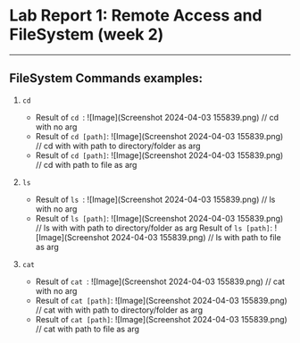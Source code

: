 # Lab Report 1: Remote Access and FileSystem (week 2)
---
## FileSystem Commands examples:
1. ```cd```
   - Result of ```cd ```: ![Image](Screenshot 2024-04-03 155839.png) // cd with no arg
   - Result of ```cd [path]```: ![Image](Screenshot 2024-04-03 155839.png) // cd with with path to directory/folder as arg
   - Result of ```cd [path]```: ![Image](Screenshot 2024-04-03 155839.png) // cd with path to file as arg
   
3. ```ls```
   - Result of ```ls ```: ![Image](Screenshot 2024-04-03 155839.png) // ls with no arg
   - Result of ```ls [path]```: ![Image](Screenshot 2024-04-03 155839.png) // ls with with path to directory/folder as arg
   Result of ```ls [path]```: ![Image](Screenshot 2024-04-03 155839.png) // ls with path to file as arg
   
5. ```cat```
   - Result of ```cat ```: ![Image](Screenshot 2024-04-03 155839.png) // cat with no arg
   - Result of ```cat [path]```: ![Image](Screenshot 2024-04-03 155839.png) // cat with with path to directory/folder as arg
   - Result of ```cat [path]```: ![Image](Screenshot 2024-04-03 155839.png) // cat with path to file as arg
